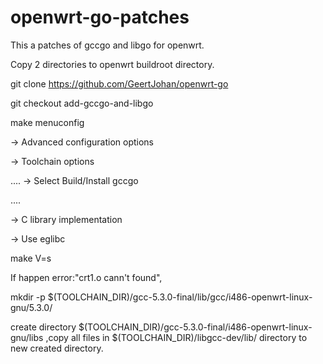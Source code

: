 # openwrt-go-patches

This a patches of gccgo and libgo for openwrt.

Copy 2 directories to openwrt buildroot directory.

git clone https://github.com/GeertJohan/openwrt-go

git checkout add-gccgo-and-libgo

make menuconfig

-> Advanced configuration options

-> Toolchain options

....
-> Select Build/Install gccgo

....

-> C library implementation

-> Use eglibc

make V=s

If happen error:"crt1.o cann't found",

mkdir -p $(TOOLCHAIN_DIR)/gcc-5.3.0-final/lib/gcc/i486-openwrt-linux-gnu/5.3.0/

create directory $(TOOLCHAIN_DIR)/gcc-5.3.0-final/i486-openwrt-linux-gnu/libs
,copy all files in $(TOOLCHAIN_DIR)/libgcc-dev/lib/ directory to new created directory.
